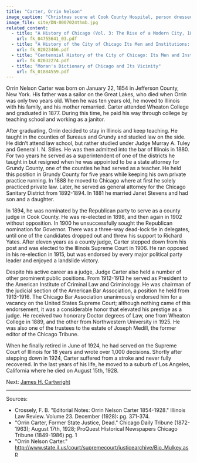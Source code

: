 ```yaml
---
title: "Carter, Orrin Nelson"
image_caption: "Christmas scene at Cook County Hospital, person dressed as Santa Claus holding a child on his lap with two other children standing nearby."
image_file: site/DN-0007024thmb.jpg
related_content:
  - title: "A History of Chicago (Vol. 3: The Rise of a Modern City, 1871-1893)"
    url: fk_04755641_03.pdf
  - title: "A History of the City of Chicago Its Men and Institutions: Biographical Sketches of Leading Citizens"
    url: fk_02023466.pdf
  - title: "Centennial History of the City of Chicago: Its Men and Institutions"
    url: fk_02032274.pdf
  - title: "Moran's Dictionary of Chicago and Its Vicinity"
    url: fk_01884559.pdf
---
```


Orrin Nelson Carter was born on January 22, 1854 in Jefferson County, New York. His father was a sailor on the Great Lakes, who died when Orrin was only two years old. When he was ten years old, he moved to Illinois with his family, and his mother remarried. Carter attended Wheaton College and graduated in 1877. During this time, he paid his way through college by teaching school and working as a janitor.

After graduating, Orrin decided to stay in Illinois and keep teaching. He taught in the counties of Bureaus and Grundy and studied law on the side. He didn’t attend law school, but rather studied under Judge Murray A. Tuley and General I. N. Stiles. He was then admitted into the bar of Illinois in 1880. For two years he served as a superintendent of one of the districts he taught in but resigned when he was appointed to be a state attorney for Grundy County, one of the counties he had served as a teacher. He held this position in Grundy County for five years while keeping his own private practice running. In 1888 he moved to Chicago where at first he solely practiced private law. Later, he served as general attorney for the Chicago Sanitary District from 1892-1894. In 1881 he married Janet Stevens and had son and a daughter.

In 1894, he was nominated by the Republican party to serve as a county judge in Cook County. He was re-elected in 1898, and then again in 1902 without opposition. In 1900 he unsuccessfully sought the Republican nomination for Governor. There was a three-way dead-lock tie in delegates, until one of the candidates dropped out and threw his support to Richard Yates. After eleven years as a county judge, Carter stepped down from his post and was elected to the Illinois Supreme Court in 1906. He ran opposed in his re-election in 1915, but was endorsed by every major political party leader and enjoyed a landslide victory.

Despite his active career as a judge, Judge Carter also held a number of other prominent public positions. From 1912-1913 he served as President to the American Institute of Criminal Law and Criminology. He was chairman of the judicial section of the American Bar Association, a position he held from 1913-1916. The Chicago Bar Association unanimously endorsed him for a vacancy on the United States Supreme Court; although nothing came of this endorsement, it was a considerable honor that elevated his prestige as a judge. He received two honorary Doctor degrees of Law, one from Wheaton College in 1889, and the other from Northwestern University in 1925. He was also one of the trustees to the estate of Joseph Medill, the former editor of the Chicago Tribune.

When he finally retired in June of 1924, he had served on the Supreme Court of Illinois for 18 years and wrote over 1,000 decisions. Shortly after stepping down in 1924, Carter suffered from a stroke and never fully recovered. In the last years of his life, he moved to a suburb of Los Angeles, California where he died on August 15th, 1928.

Next:  [James H. Cartwright](/legal/judges/jameshcartwright)

---
Sources:

- Crossely, F. B. "Editorial Notes: Orrin Nelson Carter 1854-1928." Illinois Law Review. Volume 23. December (1928): pg. 371-374.
- "Orrin Carter, Former State Justice, Dead." Chicago Daily Tribune (1872-1963); August 17th, 1928; ProQuest Historical Newspapers Chicago Tribune (1849-1986) pg. 1
- "Orrin Nelson Carter." http://www.state.il.us/court/supremecourt/justicearchive/Bio_Mulkey.asp
